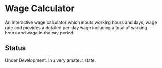 # Wage Calculator
An interactive wage calculator which inputs working hours and days, wage rate and provides a detailed per-day wage including a total of working hours and wage in the pay period.
## Status
Under Development. In a very amateur state.

